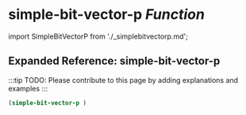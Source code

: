 # **simple-bit-vector-p** *Function*

import SimpleBitVectorP from './_simplebitvectorp.md';

<SimpleBitVectorP />

## Expanded Reference: simple-bit-vector-p

:::tip
TODO: Please contribute to this page by adding explanations and examples
:::

```lisp
(simple-bit-vector-p )
```
